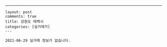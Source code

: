 ---
    layout: post
    comments: true
    title: 강원도 태백시
    categories: [실거래가]
    ---

    2021-06-29 실거래 정보가 없습니다.

    